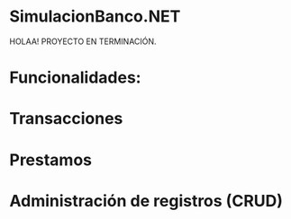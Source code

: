 # SimulacionBanco.NET
HOLAA! PROYECTO EN TERMINACIÓN.
# Funcionalidades:
# Transacciones
# Prestamos
# Administración de registros (CRUD)
